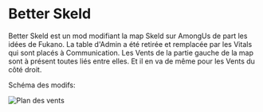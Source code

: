# Better Skeld
Better Skeld est un mod modifiant la map Skeld sur AmongUs de part les idées de Fukano. La table d'Admin a été retirée et remplacée par les Vitals qui sont placés à Communication. Les Vents de la partie gauche de la map sont à présent toutes liés entre elles. Et il en va de même pour les Vents du côté droit.

Schéma des modifs:

![Plan des vents](Asset/VentPlan.jpg)
